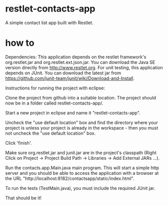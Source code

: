 restlet-contacts-app
====================

A simple contact list app built with Restlet.

how to 
====================

Dependencies: This application depends on the restlet framework's org.restlet.jar and org.restlet.ext.json.jar. You can download the Java SE version directly from http://www.restlet.org. For unit testing, this application depends on JUnit. You can download the latest jar from https://github.com/junit-team/junit/wiki/Download-and-Install. 

Instructions for running the project with eclipse:

Clone the project from github into a suitable location. The project should now be in a folder called restlet-contacts-app/.

Start a new project in eclipse and name it "restlet-contacts-app".

Uncheck the "use default location" box and find the directory where your project is unless your project is already in the workspace - then you must not uncheck the "use default location" box.

Click 'finish'.

Make sure org.restlet.jar and junit.jar are in the project's classpath (Right Click on Project -> Project Build Path -> Libraries -> Add External JARs ...). 

Run the contacts.app.Main.java main program. This will start a simple http server and you should be able to access the application with a browser at the URL "http://localhost:8182/contactsapp/static/index.html". 

To run the tests (TestMain.java), you must include the required JUnit jar.

That should be it! 